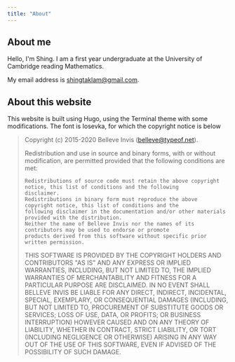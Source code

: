 ```yaml
---
title: "About"
---
```


## About me

Hello, I'm Shing. I am a first year undergraduate at the University of Cambridge reading Mathematics.

My email address is [shingtaklam@gmail.com](mailto://shingtaklam@gmail.com).

## About this website

This website is built using Hugo, using the Terminal theme with some modifications. The font is Iosevka, for which the copyright notice is below

> Copyright (c) 2015-2020 Belleve Invis (belleve@typeof.net).
>
> Redistribution and use in source and binary forms, with or without modification, are permitted provided that the following conditions are met:
>
>     Redistributions of source code must retain the above copyright notice, this list of conditions and the following 
>     disclaimer.
>     Redistributions in binary form must reproduce the above copyright notice, this list of conditions and the 
>     following disclaimer in the documentation and/or other materials provided with the distribution.
>     Neither the name of Belleve Invis nor the names of its contributors may be used to endorse or promote 
>     products derived from this software without specific prior written permission.
>
> THIS SOFTWARE IS PROVIDED BY THE COPYRIGHT HOLDERS AND CONTRIBUTORS "AS IS" AND ANY EXPRESS OR IMPLIED WARRANTIES, INCLUDING, BUT NOT LIMITED TO, THE IMPLIED WARRANTIES OF MERCHANTABILITY AND FITNESS FOR A PARTICULAR PURPOSE ARE DISCLAIMED. IN NO EVENT SHALL BELLEVE INVIS BE LIABLE FOR ANY DIRECT, INDIRECT, INCIDENTAL, SPECIAL, EXEMPLARY, OR CONSEQUENTIAL DAMAGES (INCLUDING, BUT NOT LIMITED TO, PROCUREMENT OF SUBSTITUTE GOODS OR SERVICES; LOSS OF USE, DATA, OR PROFITS; OR BUSINESS INTERRUPTION) HOWEVER CAUSED AND ON ANY THEORY OF LIABILITY, WHETHER IN CONTRACT, STRICT LIABILITY, OR TORT (INCLUDING NEGLIGENCE OR OTHERWISE) ARISING IN ANY WAY OUT OF THE USE OF THIS SOFTWARE, EVEN IF ADVISED OF THE POSSIBILITY OF SUCH DAMAGE.
